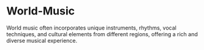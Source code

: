 # World-Music
World music often incorporates unique instruments, rhythms, vocal techniques, and cultural elements from different regions, offering a rich and diverse musical experience.
